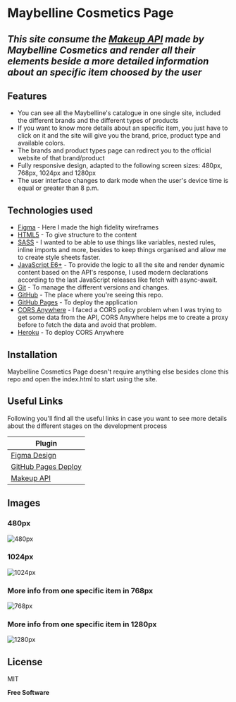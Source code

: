 # Maybelline Cosmetics Page

## _This site consume the [Makeup API](https://www.figma.com/file/KtZIedTFPHxiryIh1Z77NO/Maybeline-Cosmetics?node-id=0%3A1) made by Maybelline Cosmetics and render all their elements beside a more detailed information about an specific item choosed by the user_

## Features

- You can see all the Maybelline's catalogue in one single site, included the different brands and the different types of products
- If you want to know more details about an specific item, you just have to click on it and the site will give you the brand, price, product type and available colors.
- The brands and product types page can redirect you to the official website of that brand/product
- Fully responsive design, adapted to the following screen sizes: 480px, 768px, 1024px and 1280px
- The user interface changes to dark mode when the user's device time is equal or greater than 8 p.m.

## Technologies used

- [Figma] - Here I made the high fidelity wireframes
- [HTML5] - To give structure to the content
- [SASS] - I wanted to be able to use things like variables, nested rules, inline imports and more, besides to keep things organised and allow me to create style sheets faster.
- [JavaScript E6+] - To provide the logic to all the site and render dynamic content based on the API's response, I used modern declarations according to the last JavaScript releases like fetch with async-await.
- [Git] - To manage the different versions and changes.
- [GitHub] - The place where you're seeing this repo.
- [GitHub Pages] - To deploy the application
- [CORS Anywhere] - I faced a CORS policy problem when I was trying to get some data from the API, CORS Anywhere helps me to create a proxy before to fetch the data and avoid that problem.
- [Heroku] - To deploy CORS Anywhere

## Installation

Maybelline Cosmetics Page doesn't require anything else besides clone this repo and open the index.html to start using the site.

## Useful Links

Following you'll find all the useful links in case you want to see more details about the different stages on the development process

| Plugin                                                                                |
| ------------------------------------------------------------------------------------- |
| [Figma Design](https://www.figma.com/file/KtZIedTFPHxiryIh1Z77NO/Maybeline-Cosmetics) |
| [GitHub Pages Deploy](https://garciaarmando.github.io/maybellineCosmetics/)           |
| [Makeup API](https://makeup-api.herokuapp.com/)                                       |

## Images

### 480px

![480px](https://i.imgur.com/JU5ampO.png)

### 1024px

![1024px](https://i.imgur.com/k8rocmS.png)

### More info from one specific item in 768px

![768px](https://i.imgur.com/76DKXMu.png)

### More info from one specific item in 1280px

![1280px](https://i.imgur.com/zEPJwgK.png)

## License

MIT

**Free Software**

[//]: # "These are reference links used in the body of this note and get stripped out when the markdown processor does its job. There is no need to format nicely because it shouldn't be seen. Thanks SO - http://stackoverflow.com/questions/4823468/store-comments-in-markdown-syntax"
[figma]: https://www.figma.com/
[html5]: https://www.learn-html.org/
[sass]: https://sass-lang.com/
[javascript e6+]: https://js.org/
[git]: https://git-scm.com/
[github]: https://github.com/
[github pages]: https://pages.github.com/
[cors anywhere]: https://github.com/Rob--W/cors-anywhere
[heroku]: https://www.heroku.com/
